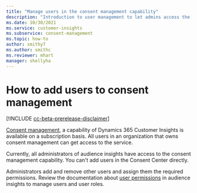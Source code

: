 ```yaml
---
title: "Manage users in the consent management capability"
description: "Introduction to user management to let admins access the consent center."
ms.date: 10/30/2021
ms.service: customer-insights
ms.subservice: consent-management
ms.topic: how-to
author: smithy7
ms.author: smithc
ms.reviewer: mhart
manager: shellyha
---
```


# How to add users to consent management

[!INCLUDE [cc-beta-prerelease-disclaimer](includes/cc-beta-prerelease-disclaimer.md)]

[Consent management](overview.md), a capability of Dynamics 365 Customer Insights is available on a subscription basis. All users in an organization that owns consent management can get access to the service. 

Currently, all administrators of audience insights have access to the consent management capability. You can't add users in the Consent Center directly.

Administrators add and remove other users and assign them the required permissions. Review the documentation about [user permissions](../audience-insights/permissions.md) in audience insights to manage users and user roles.
